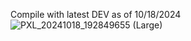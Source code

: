 Compile with latest DEV as of 10/18/2024
![PXL_20241018_192849655 (Large)](https://github.com/user-attachments/assets/078911b6-4496-4cab-959e-2ca5a4827dec)

